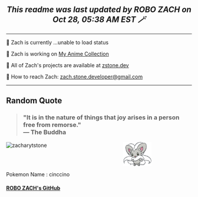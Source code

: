 <h2 align="center" style="font-style: italic; font-weight: bold;">This readme was last updated by ROBO ZACH on Oct 28, 05:38 AM EST 🪄 </h2></a>

---

🤖 Zach is currently ...unable to load status

🤖 Zach is working on [My Anime Collection](https://github.com/ZacharyTStone/My-Anime-Collection)

🤖 All of Zach's projects are available at [zstone.dev](https://www.zstone.dev/)

🤖 How to reach Zach: [zach.stone.developer@gmail.com](mailto:zach.stone.developer@gmail.com)

---

<!-- Add a Quotes section -->

## Random Quote

<h3>
<blockquote>
  "It is in the nature of things that joy arises in a person free from remorse."
<br>— The Buddha
</blockquote>
</h3>

<div style="display: flex; flex-wrap: no-wrap; width: 100%; gap: 16px">
        <img width="60%" src="https://github-readme-streak-stats.herokuapp.com/?user=zacharytstone" alt="zacharytstone" />
    <img width="15%" class='poke-img' src='https://raw.githubusercontent.com/PokeAPI/sprites/master/sprites/pokemon/other/dream-world/573.svg' alt='cinccino'/>
</div>

<span class="poke-name"> Pokemon Name : cinccino</span>

#### [ROBO ZACH's GitHub](https://github.com/ROBO-ZACH)
